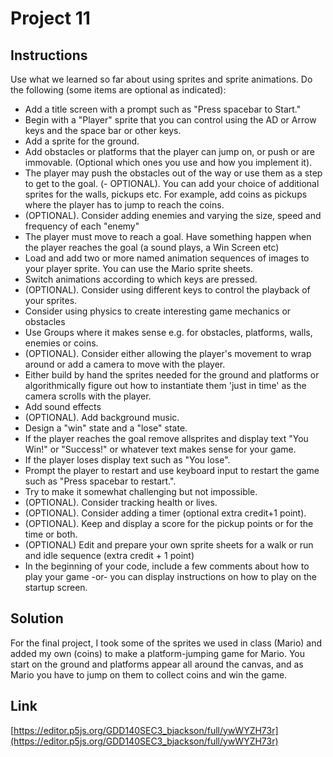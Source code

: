 # Project 11

## Instructions

Use what we learned so far about using sprites and sprite animations. Do the following (some items are optional as indicated):

- Add a title screen with a prompt such as "Press spacebar to Start."
- Begin with a "Player" sprite that you can control using the AD or Arrow keys and the space bar or other keys.
- Add a sprite for the ground.
- Add obstacles or platforms that the player can jump on, or push or are immovable. (Optional which ones you use and how you implement it).
- The player may push the obstacles out of the way or use them as a step to get to the goal.
(- OPTIONAL). You can add your choice of additional sprites for the walls, pickups etc. For example, add coins as pickups where the player has to jump to reach the coins.
- (OPTIONAL). Consider adding enemies and varying the size, speed and frequency of each "enemy"
- The player must move to reach a goal. Have something happen when the player reaches the goal (a sound plays, a Win Screen etc)
- Load and add two or more named animation sequences of images to your player sprite. You can use the Mario sprite sheets.
- Switch animations according to which keys are pressed.
- (OPTIONAL). Consider using different keys to control the playback of your sprites.
- Consider using physics to create interesting game mechanics or obstacles
- Use Groups where it makes sense e.g. for obstacles, platforms, walls, enemies or coins.
- (OPTIONAL). Consider either allowing the player's movement to wrap around or add a camera to move with the player.
- Either build by hand the sprites needed for the ground and platforms or algorithmically figure out how to instantiate them 'just in time' as the camera scrolls with the player.
- Add sound effects
- (OPTIONAL). Add background music.
- Design a "win" state and a "lose" state.
- If the player reaches the goal remove allsprites and display text "You Win!" or "Success!" or whatever text makes sense for your game.
- If the player loses display text such as "You lose".
- Prompt the player to restart and use keyboard input to restart the game such as "Press spacebar to restart.".
- Try to make it somewhat challenging but not impossible.
- (OPTIONAL). Consider tracking health or lives.
- (OPTIONAL). Consider adding a timer (optional extra credit+1 point).
- (OPTIONAL). Keep and display a score for the pickup points or for the time or both.
- (OPTIONAL) Edit and prepare your own sprite sheets for a walk or run and idle sequence (extra credit + 1 point)
- In the beginning of your code, include a few comments about how to play your game -or- you can display instructions on how to play on the startup screen.

## Solution

For the final project, I took some of the sprites we used in class (Mario) and added my own (coins) to make a platform-jumping game for Mario. You start on the ground and platforms appear all around the canvas, and as Mario you have to jump on them to collect coins and win the game.

## Link

[https://editor.p5js.org/GDD140SEC3_bjackson/full/ywWYZH73r](https://editor.p5js.org/GDD140SEC3_bjackson/full/ywWYZH73r)
